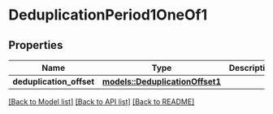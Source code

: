 # DeduplicationPeriod1OneOf1

## Properties

Name | Type | Description | Notes
------------ | ------------- | ------------- | -------------
**deduplication_offset** | [**models::DeduplicationOffset1**](DeduplicationOffset1.md) |  | 

[[Back to Model list]](../README.md#documentation-for-models) [[Back to API list]](../README.md#documentation-for-api-endpoints) [[Back to README]](../README.md)


